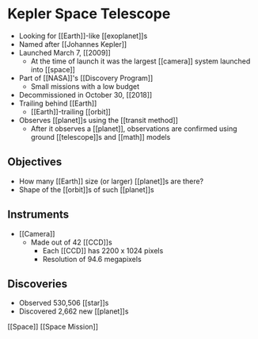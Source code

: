 # Kepler Space Telescope

- Looking for [[Earth]]-like [[exoplanet]]s
- Named after [[Johannes Kepler]]
- Launched March 7, [[2009]]
  - At the time of launch it was the largest [[camera]] system launched into [[space]]
- Part of [[NASA]]'s [[Discovery Program]]
  - Small missions with a low budget
- Decommissioned in October 30, [[2018]]
- Trailing behind [[Earth]]
  - [[Earth]]-trailing [[orbit]]
- Observes [[planet]]s using the [[transit method]]
  - After it observes a [[planet]], observations are confirmed using ground [[telescope]]s and [[math]] models

## Objectives

- How many [[Earth]] size (or larger) [[planet]]s are there?
- Shape of the [[orbit]]s of such [[planet]]s

## Instruments

- [[Camera]]
  - Made out of 42 [[CCD]]s
    - Each [[CCD]] has 2200 x 1024 pixels
    - Resolution of 94.6 megapixels

## Discoveries

- Observed 530,506 [[star]]s
- Discovered 2,662 new [[planet]]s

[[Space]] [[Space Mission]]


